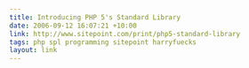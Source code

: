 ```yaml
---
title: Introducing PHP 5's Standard Library
date: 2006-09-12 16:07:21 +10:00
link: http://www.sitepoint.com/print/php5-standard-library
tags: php spl programming sitepoint harryfuecks
layout: link
---
```

